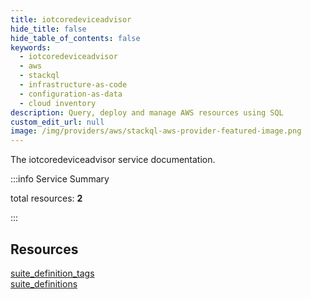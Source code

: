```yaml
---
title: iotcoredeviceadvisor
hide_title: false
hide_table_of_contents: false
keywords:
  - iotcoredeviceadvisor
  - aws
  - stackql
  - infrastructure-as-code
  - configuration-as-data
  - cloud inventory
description: Query, deploy and manage AWS resources using SQL
custom_edit_url: null
image: /img/providers/aws/stackql-aws-provider-featured-image.png
---
```


The iotcoredeviceadvisor service documentation.

:::info Service Summary

<div class="row">
<div class="providerDocColumn">
<span>total resources:&nbsp;<b>2</b></span><br />
</div>
</div>

:::

## Resources
<div class="row">
<div class="providerDocColumn">
<a href="/providers/aws/iotcoredeviceadvisor/suite_definition_tags/">suite_definition_tags</a>
</div>
<div class="providerDocColumn">
<a href="/providers/aws/iotcoredeviceadvisor/suite_definitions/">suite_definitions</a>
</div>
</div>